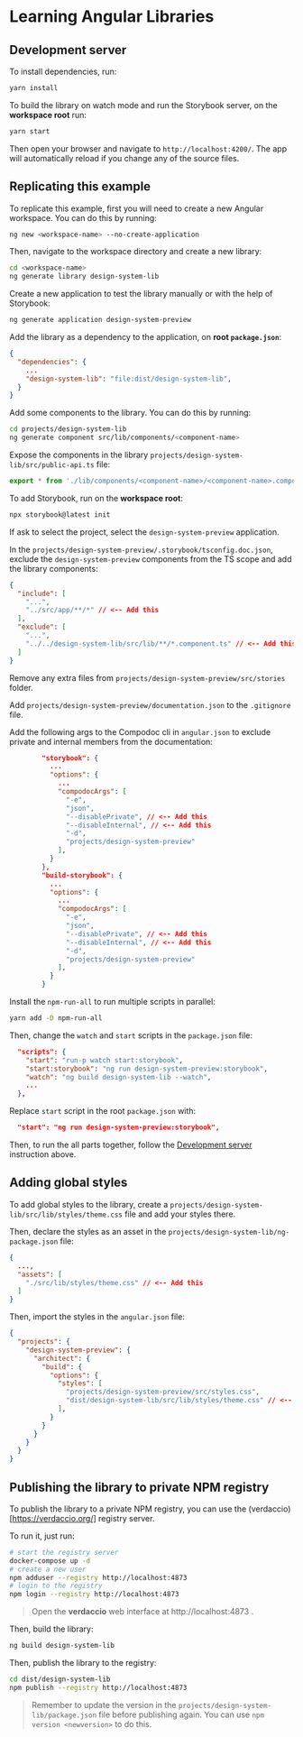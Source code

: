 # Learning Angular Libraries

## Development server

To install dependencies, run:

```bash
yarn install
```

To build the library on watch mode and run the Storybook server, on the **workspace root** run:

```bash
yarn start
```

Then open your browser and navigate to `http://localhost:4200/`. The app will automatically reload if you change any of the source files.

## Replicating this example

To replicate this example, first you will need to create a new Angular workspace. You can do this by running:

```bash
ng new <workspace-name> --no-create-application
```

Then, navigate to the workspace directory and create a new library:

```bash
cd <workspace-name>
ng generate library design-system-lib
```

Create a new application to test the library manually or with the help of Storybook:

```bash
ng generate application design-system-preview
```

Add the library as a dependency to the application, on **root `package.json`**:

```json
{
  "dependencies": {
    ...
    "design-system-lib": "file:dist/design-system-lib",
  }
}
```

Add some components to the library. You can do this by running:

```bash
cd projects/design-system-lib
ng generate component src/lib/components/<component-name>
```

Expose the components in the library `projects/design-system-lib/src/public-api.ts` file:

```typescript
export * from './lib/components/<component-name>/<component-name>.component';
```

To add Storybook, run on the **workspace root**:

```bash
npx storybook@latest init
```

If ask to select the project, select the `design-system-preview` application.

In the `projects/design-system-preview/.storybook/tsconfig.doc.json`, exclude the `design-system-preview` components from the TS scope and add the library components:

```json
{
  "include": [
    "...",
    "../src/app/**/*" // <-- Add this
  ],
  "exclude": [
    "...",
    "../../design-system-lib/src/lib/**/*.component.ts" // <-- Add this
  ]
}
```

Remove any extra files from `projects/design-system-preview/src/stories` folder.

Add `projects/design-system-preview/documentation.json` to the `.gitignore` file.

Add the following args to the Compodoc cli in `angular.json` to exclude private and internal members from the documentation:

```json
        "storybook": {
          ...
          "options": {
            ...
            "compodocArgs": [
              "-e",
              "json",
              "--disablePrivate", // <-- Add this
              "--disableInternal", // <-- Add this
              "-d",
              "projects/design-system-preview"
            ],
          }
        },
        "build-storybook": {
          ...
          "options": {
            ...
            "compodocArgs": [
              "-e",
              "json",
              "--disablePrivate", // <-- Add this
              "--disableInternal", // <-- Add this
              "-d",
              "projects/design-system-preview"
            ],
          }
        }
```

Install the `npm-run-all` to run multiple scripts in parallel:

```bash
yarn add -D npm-run-all
```

Then, change the `watch` and `start` scripts in the `package.json` file:

```json
  "scripts": {
    "start": "run-p watch start:storybook",
    "start:storybook": "ng run design-system-preview:storybook",
    "watch": "ng build design-system-lib --watch",
    ...
  },
```

Replace `start` script in the root `package.json` with:

```json
  "start": "ng run design-system-preview:storybook",
```

Then, to run the all parts together, follow the [Development server](#development-server) instruction above.

## Adding global styles

To add global styles to the library, create a `projects/design-system-lib/src/lib/styles/theme.css` file and add your styles there.

Then, declare the styles as an asset in the `projects/design-system-lib/ng-package.json` file:

```json
{
  ...,
  "assets": [
    "./src/lib/styles/theme.css" // <-- Add this
  ]
}
```

Then, import the styles in the `angular.json` file:

```json
{
  "projects": {
    "design-system-preview": {
      "architect": {
        "build": {
          "options": {
            "styles": [
              "projects/design-system-preview/src/styles.css",
              "dist/design-system-lib/src/lib/styles/theme.css" // <-- Add this
            ],
          }
        }
      }
    }
  }
}
```

## Publishing the library to private NPM registry

To publish the library to a private NPM registry, you can use the (verdaccio)[https://verdaccio.org/] registry server. 

To run it, just run:

```bash
# start the registry server
docker-compose up -d
# create a new user
npm adduser --registry http://localhost:4873
# login to the registry
npm login --registry http://localhost:4873
```

> Open the **verdaccio** web interface at http://localhost:4873 .

Then, build the library:

```bash
ng build design-system-lib
```

Then, publish the library to the registry:

```bash
cd dist/design-system-lib
npm publish --registry http://localhost:4873
```

> Remember to update the version in the `projects/design-system-lib/package.json` file before publishing again. You can use `npm version <newversion>` to do this.
